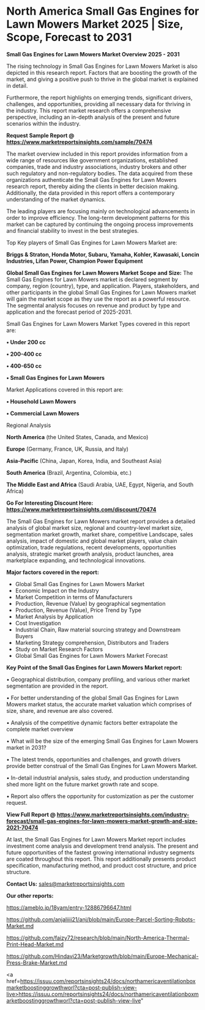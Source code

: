 # North America Small Gas Engines for Lawn Mowers Market 2025 | Size, Scope, Forecast to 2031

<Strong> Small Gas Engines for Lawn Mowers Market Overview 2025 - 2031</strong>

The rising technology in Small Gas Engines for Lawn Mowers Market is also depicted in this research report. Factors that are boosting the growth of the market, and giving a positive push to thrive in the global market is explained in detail.

Furthermore, the report highlights on emerging trends, significant drivers, challenges, and opportunities, providing all necessary data for thriving in the industry. This report market research offers a comprehensive perspective, including an in-depth analysis of the present and future scenarios within the industry.

<strong>Request Sample Report @ <a href=https://www.marketreportsinsights.com/sample/70474>https://www.marketreportsinsights.com/sample/70474</a></strong>

The market overview included in this report provides information from a wide range of resources like government organizations, established companies, trade and industry associations, industry brokers and other such regulatory and non-regulatory bodies. The data acquired from these organizations authenticate the Small Gas Engines for Lawn Mowers research report, thereby aiding the clients in better decision making. Additionally, the data provided in this report offers a contemporary understanding of the market dynamics.

The leading players are focusing mainly on technological advancements in order to improve efficiency. The long-term development patterns for this market can be captured by continuing the ongoing process improvements and financial stability to invest in the best strategies.

Top Key players of Small Gas Engines for Lawn Mowers Market are:

<strong>Briggs & Straton, Honda Motor, Subaru, Yamaha, Kohler, Kawasaki, Loncin Industries, Lifan Power, Champion Power Equipment</strong>

<strong><b>Global Small Gas Engines for Lawn Mowers Market Scope and Size:</b></strong>
The Small Gas Engines for Lawn Mowers market is declared segment by company, region (country), type, and application. Players, stakeholders, and other participants in the global Small Gas Engines for Lawn Mowers market will gain the market scope as they use the report as a powerful resource. The segmental analysis focuses on revenue and product by type and application and the forecast period of 2025-2031.

Small Gas Engines for Lawn Mowers Market Types covered in this report are:

<strong>• Under 200 cc

• 200-400 cc

• 400-650 cc

• Small Gas Engines for Lawn Mowers</strong>

Market Applications covered in this report are:

<strong>• Household Lawn Mowers

• Commercial Lawn Mowers</strong> 

Regional Analysis

<strong>North America</strong> (the United States, Canada, and Mexico)

<strong>Europe</strong> (Germany, France, UK, Russia, and Italy)

<strong>Asia-Pacific</strong> (China, Japan, Korea, India, and Southeast Asia)

<strong>South America</strong> (Brazil, Argentina, Colombia, etc.)

<strong>The Middle East and Africa</strong> (Saudi Arabia, UAE, Egypt, Nigeria, and South Africa)

<strong>Go For Interesting Discount Here: <a href=https://www.marketreportsinsights.com/discount/70474>https://www.marketreportsinsights.com/discount/70474</a></strong>

The Small Gas Engines for Lawn Mowers market report provides a detailed analysis of global market size, regional and country-level market size, segmentation market growth, market share, competitive Landscape, sales analysis, impact of domestic and global market players, value chain optimization, trade regulations, recent developments, opportunities analysis, strategic market growth analysis, product launches, area marketplace expanding, and technological innovations.

<strong><b>Major factors covered in the report:</b></strong>
<ul>
  <li>Global Small Gas Engines for Lawn Mowers Market </li>
  <li>Economic Impact on the Industry</li>
  <li>Market Competition in terms of Manufacturers</li>
  <li>Production, Revenue (Value) by geographical segmentation</li>
  <li>Production, Revenue (Value), Price Trend by Type</li>
  <li>Market Analysis by Application</li>
  <li>Cost Investigation</li>
  <li>Industrial Chain, Raw material sourcing strategy and Downstream Buyers</li>
  <li>Marketing Strategy comprehension, Distributors and Traders</li>
  <li>Study on Market Research Factors</li>
  <li>Global Small Gas Engines for Lawn Mowers Market Forecast</li>
</ul>

<strong><b>Key Point of the Small Gas Engines for Lawn Mowers Market report:</b></strong>

• Geographical distribution, company profiling, and various other market segmentation are provided in the report.

• For better understanding of the global Small Gas Engines for Lawn Mowers market status, the accurate market valuation which comprises of size, share, and revenue are also covered.

• Analysis of the competitive dynamic factors better extrapolate the complete market overview

• What will be the size of the emerging Small Gas Engines for Lawn Mowers market in 2031?

• The latest trends, opportunities and challenges, and growth drivers provide better construal of the Small Gas Engines for Lawn Mowers Market.

• In-detail industrial analysis, sales study, and production understanding shed more light on the future market growth rate and scope.

• Report also offers the opportunity for customization as per the customer request.

<strong><b>View Full Report @ <a href=https://www.marketreportsinsights.com/industry-forecast/small-gas-engines-for-lawn-mowers-market-growth-and-size-2021-70474>https://www.marketreportsinsights.com/industry-forecast/small-gas-engines-for-lawn-mowers-market-growth-and-size-2021-70474</a></b></strong>


At last, the Small Gas Engines for Lawn Mowers Market report includes investment come analysis and development trend analysis. The present and future opportunities of the fastest growing international industry segments are coated throughout this report. This report additionally presents product specification, manufacturing method, and product cost structure, and price structure.

<strong>Contact Us:</strong>
sales@marketreportsinsights.com

<strong>Our other reports:</strong>

<a href=https://ameblo.jp/18yam/entry-12886796647.html>https://ameblo.jp/18yam/entry-12886796647.html</a>

<a href=https://github.com/anjaliiii21/anj/blob/main/Europe-Parcel-Sorting-Robots-Market.md>https://github.com/anjaliiii21/anj/blob/main/Europe-Parcel-Sorting-Robots-Market.md</a>

<a href=https://github.com/faizy72/research/blob/main/North-America-Thermal-Print-Head-Market.md>https://github.com/faizy72/research/blob/main/North-America-Thermal-Print-Head-Market.md</a>

<a href=https://github.com/Hindavi23/Marketgrowth/blob/main/Europe-Mechanical-Press-Brake-Market.md>https://github.com/Hindavi23/Marketgrowth/blob/main/Europe-Mechanical-Press-Brake-Market.md</a>

<a href=https://issuu.com/reportsinsights24/docs/northamericaventilationboxmarketboostinggrowthworl?cta=post-publish-view-live>https://issuu.com/reportsinsights24/docs/northamericaventilationboxmarketboostinggrowthworl?cta=post-publish-view-live</a>"
